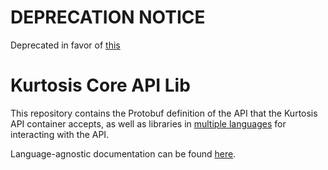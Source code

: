 # DEPRECATION NOTICE
Deprecated in favor of [this](https://github.com/kurtosis-tech/kurtosis-sdk/)

Kurtosis Core API Lib
=====================
This repository contains the Protobuf definition of the API that the Kurtosis API container accepts, as well as libraries in [multiple languages](./api/supported-languages.txt) for interacting with the API.

Language-agnostic documentation can be found [here][docs].

[docs]: https://docs.kurtosistech.com/kurtosis-core/lib-documentation.html
